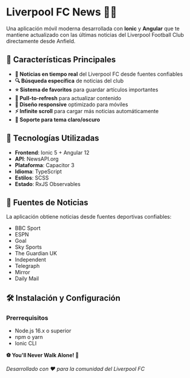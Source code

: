 # Liverpool FC News 📰🔴

Una aplicación móvil moderna desarrollada con **Ionic** y **Angular** que te mantiene actualizado con las últimas noticias del Liverpool Football Club directamente desde Anfield.

## 🎯 Características Principales

- **📰 Noticias en tiempo real** del Liverpool FC desde fuentes confiables
- **🔍 Búsqueda específica** de noticias del club
- **⭐ Sistema de favoritos** para guardar artículos importantes
- **🔄 Pull-to-refresh** para actualizar contenido
- **📱 Diseño responsive** optimizado para móviles
- **⚡ Infinite scroll** para cargar más noticias automáticamente
- **🌙 Soporte para tema claro/oscuro**

## 🚀 Tecnologías Utilizadas

- **Frontend**: Ionic 5 + Angular 12
- **API**: NewsAPI.org
- **Plataforma**: Capacitor 3
- **Idioma**: TypeScript
- **Estilos**: SCSS
- **Estado**: RxJS Observables

## 📱 Fuentes de Noticias

La aplicación obtiene noticias desde fuentes deportivas confiables:
- BBC Sport
- ESPN
- Goal
- Sky Sports
- The Guardian UK
- Independent
- Telegraph
- Mirror
- Daily Mail

## 🛠️ Instalación y Configuración

### Prerrequisitos
- Node.js 16.x o superior
- npm o yarn
- Ionic CLI


**⚽ You'll Never Walk Alone! 🔴**

*Desarrollado con ❤️ para la comunidad del Liverpool FC*
